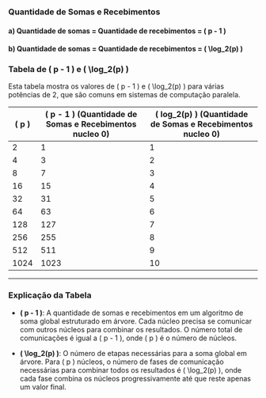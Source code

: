 ### Quantidade de Somas e Recebimentos

#### a) Quantidade de somas = Quantidade de recebimentos = \( p - 1 \)

#### b) Quantidade de somas = Quantidade de recebimentos = \( \log_2(p) \)

### Tabela de \( p - 1 \) e \( \log_2(p) \)

Esta tabela mostra os valores de \( p - 1 \) e \( \log_2(p) \) para várias potências de 2, que são comuns em sistemas de computação paralela.

| \( p \)    | \( p - 1 \) (Quantidade de Somas e Recebimentos nucleo 0) | \( log_2(p) \) (Quantidade de Somas e Recebimentos nucleo 0) |
|------------|-----------------------------------------------|--------------------------------------|
| 2          | 1                                             | 1                                    |
| 4          | 3                                             | 2                                    |
| 8          | 7                                             | 3                                    |
| 16         | 15                                            | 4                                    |
| 32         | 31                                            | 5                                    |
| 64         | 63                                            | 6                                    |
| 128        | 127                                           | 7                                    |
| 256        | 255                                           | 8                                    |
| 512        | 511                                           | 9                                    |
| 1024       | 1023                                          | 10                                   |

---

### Explicação da Tabela

- **\( p - 1 \)**: A quantidade de somas e recebimentos em um algoritmo de soma global estruturado em árvore. Cada núcleo precisa se comunicar com outros núcleos para combinar os resultados. O número total de comunicações é igual a \( p - 1 \), onde \( p \) é o número de núcleos.
  
- **\( \log_2(p) \)**: O número de etapas necessárias para a soma global em árvore. Para \( p \) núcleos, o número de fases de comunicação necessárias para combinar todos os resultados é \( \log_2(p) \), onde cada fase combina os núcleos progressivamente até que reste apenas um valor final.